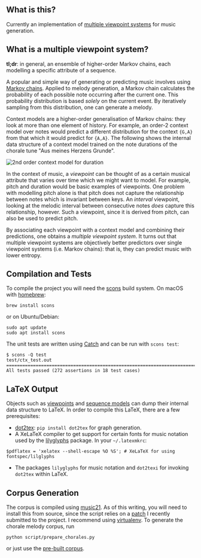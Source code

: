 ## What is this?

Currently an implementation of [multiple viewpoint
systems](http://www.tandfonline.com/doi/abs/10.1080/09298219508570672) for music
generation.

## What is a multiple viewpoint system?

__tl;dr__: in general, an ensemble of higher-order Markov chains, each modelling a specific
attribute of a sequence. 

A popular and simple way of generating or predicting music involves using
[Markov chains](https://en.wikipedia.org/wiki/Markov_chain). Applied to melody
generation, a Markov chain calculates the probability of each possible note
occurring after the current one. This probability distribution is based _solely_
on the current event. By iteratively sampling from this distribution, one can
generate a melody.

Context models are a higher-order generalisation of Markov chains: they look at
more than one element of history. For example, an order-2 context model over
notes would predict a different distribution for the context `{G,A}` from that
which it would predict for `{A,A}`. The following shows the internal data structure
of a context model trained on the note durations of the chorale tune "Aus meines
Herzens Grunde".

![2nd order context model for duration](https://alexcoplan.github.io/p2proj/img/duration_vp.svg)

In the context of music, a _viewpoint_ can be thought of as a certain musical
attribute that varies over time which we might want to model. For example, pitch
and duration would be basic examples of viewpoints. One problem with modelling
pitch alone is that pitch does not capture the relationship between notes which
is invariant between keys. An _interval_ viewpoint, looking at the melodic
interval between consecutive notes _does_ capture this relationship, however.
Such a viewpoint, since it is derived from pitch, can also be used to predict
pitch.

By associating each viewpoint with a context model and combining their
predictions, one obtains a _multiple viewpoint system_. It turns out that
multiple viewpoint systems are objectively better predictors over single
viewpoint systems (i.e. Markov chains): that is, they can predict music with
lower entropy.

## Compilation and Tests

To compile the project you will need the [scons](http://www.scons.org/) build
system. On macOS with [homebrew](http://brew.sh/):
```
brew install scons
```

or on Ubuntu/Debian:
```
sudo apt update
sudo apt install scons
```

The unit tests are written using [Catch](https://github.com/philsquared/Catch)
and can be run with `scons test`:
```
$ scons -Q test
test/ctx_test.out
===============================================================================
All tests passed (272 assertions in 18 test cases)
```

## LaTeX Output

Objects such as
[viewpoints](https://github.com/alexcoplan/p2proj/blob/master/src/viewpoint.hpp)
and [sequence
models](https://github.com/alexcoplan/p2proj/blob/master/src/sequence_model.hpp#L159)
can dump their internal data structure to LaTeX. In order to compile this LaTeX,
there are a few prerequisites:
 - [dot2tex](https://dot2tex.readthedocs.io/en/latest/): `pip install dot2tex`
   for graph generation.
 - A XeLaTeX compiler to get support for certain fonts for music notation used
   by the [lilyglyphs](https://www.ctan.org/pkg/lilyglyphs?lang=en) package. In
   your `~/.latexmkrc`:
```
$pdflatex = 'xelatex --shell-escape %O %S'; # XeLaTeX for using fontspec/lilglyphs
```
 - The packages `lilyglyphs` for music notation and `dot2texi` for invoking
   `dot2tex` within LaTeX. 

## Corpus Generation

The corpus is compiled using [music21](http://web.mit.edu/music21/). As of this
writing, you will need to install this from source, since the script relies on a
[patch](https://github.com/cuthbertLab/music21/pull/200) I recently submitted to
the project. I recommend using
[virtualenv](https://virtualenv.pypa.io/en/stable/). To generate the chorale
melody corpus,
run
``` 
python script/prepare_chorales.py
```
or just use the [pre-built
corpus](https://github.com/alexcoplan/p2proj/tree/master/src/corpus).
